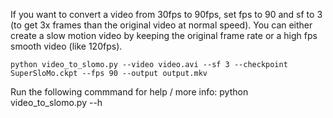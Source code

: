 If you want to convert a video from 30fps to 90fps, set fps to 90 and sf to 3 (to get 3x frames than the original video at normal speed).
You can either create a slow motion video by keeping the original frame rate or a high fps smooth video (like 120fps).

```
python video_to_slomo.py --video video.avi --sf 3 --checkpoint SuperSloMo.ckpt --fps 90 --output output.mkv
```
Run the following commmand for help / more info: python video_to_slomo.py --h


